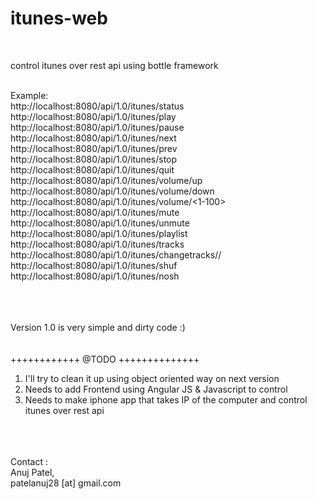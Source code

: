itunes-web
==========
<br />

control itunes over rest api using bottle framework 
<br /><br />

Example:<br />
http://localhost:8080/api/1.0/itunes/status<br />
http://localhost:8080/api/1.0/itunes/play<br />
http://localhost:8080/api/1.0/itunes/pause<br />
http://localhost:8080/api/1.0/itunes/next<br />
http://localhost:8080/api/1.0/itunes/prev<br />
http://localhost:8080/api/1.0/itunes/stop<br />
http://localhost:8080/api/1.0/itunes/quit<br />
http://localhost:8080/api/1.0/itunes/volume/up<br />
http://localhost:8080/api/1.0/itunes/volume/down<br />
http://localhost:8080/api/1.0/itunes/volume/<1-100><br />
http://localhost:8080/api/1.0/itunes/mute<br />
http://localhost:8080/api/1.0/itunes/unmute<br />
http://localhost:8080/api/1.0/itunes/playlist<br />
http://localhost:8080/api/1.0/itunes/tracks<br />
http://localhost:8080/api/1.0/itunes/changetracks/<playlist name>/<track name><br />
http://localhost:8080/api/1.0/itunes/shuf<br />
http://localhost:8080/api/1.0/itunes/nosh<br />
<br /><br /><br />

Version 1.0 is very simple and dirty code :) <br />
<br /><br />
++++++++++++ @TODO ++++++++++++++ <br />
1. I'll try to clean it up using object oriented way on next version<br />
2. Needs to add Frontend using Angular JS & Javascript to control<br />
3. Needs to make iphone app that takes IP of the computer and control itunes over rest api<br />
<br /><br /><br />



Contact : <br />
Anuj Patel, <br />
patelanuj28 [at] gmail.com<br />

